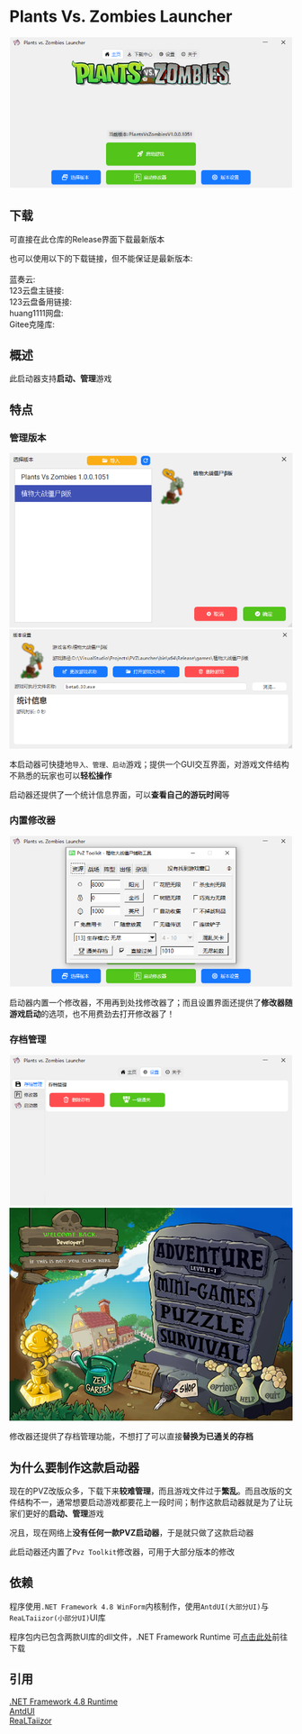 # Plants Vs. Zombies Launcher

![启动器主页面](assets/Readme.md/mainpage.png)


## 下载

可直接在此仓库的Release界面下载最新版本

也可以使用以下的下载链接，但不能保证是最新版本:<br><br>
蓝奏云:<br>
123云盘主链接:<br>
123云盘备用链接:<br>
huang1111网盘:<br>
Gitee克隆库:<br>


## 概述

此启动器支持**启动、管理**游戏


## 特点

### 管理版本

![选择版本界面](assets/Readme.md/selectgame.png)
![版本设置界面](assets/Readme.md/setgame.png)

本启动器可快捷地`导入、管理、启动`游戏；提供一个GUI交互界面，对游戏文件结构不熟悉的玩家也可以**轻松操作**

启动器还提供了一个统计信息界面，可以**查看自己的游玩时间**等


### 内置修改器

![PvzToolkit修改器](assets/Readme.md/trainer.png)

启动器内置一个修改器，不用再到处找修改器了；而且设置界面还提供了**修改器随游戏启动**的选项，也不用费劲去打开修改器了！


### 存档管理

![存档管理设置界面](assets/Readme.md/victorysave.png)
![游戏界面](assets/Readme.md/game.png)

修改器还提供了存档管理功能，不想打了可以直接**替换为已通关的存档**


## 为什么要制作这款启动器

现在的PVZ改版众多，下载下来**较难管理**，而且游戏文件过于**繁乱**。而且改版的文件结构不一，通常想要启动游戏都要花上一段时间；制作这款启动器就是为了让玩家们更好的**启动、管理**游戏

况且，现在网络上**没有任何一款PVZ启动器**，于是就只做了这款启动器

此启动器还内置了`Pvz Toolkit`修改器，可用于大部分版本的修改



## 依赖

程序使用`.NET Framework 4.8 WinForm`内核制作，使用`AntdUI(大部分UI)`与`ReaLTaiizor(小部分UI)`UI库

程序包内已包含两款UI库的dll文件，.NET Framework Runtime 可[点击此处](https://dotnet.microsoft.com/zh-cn/download/dotnet-framework)前往下载


## 引用

[.NET Framework 4.8 Runtime](https://dotnet.microsoft.com/zh-cn/download/dotnet-framework/net48)<br>
[AntdUI](https://gitee.com/antdui/AntdUI)<br>
[ReaLTaiizor](https://github.com/Taiizor/ReaLTaiizor)
